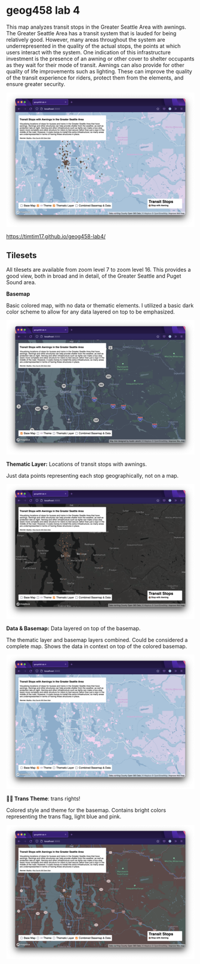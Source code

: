 # geog458 lab 4

This map analyzes transit stops in the Greater Seattle Area with awnings. The Greater Seattle Area
has a transit system that is lauded for being relatively good. However, many areas throughout the
system are underrepresented in the quality of the actual stops, the points at which users interact
with the system. One indication of this infrastructure investment is the presence of an awning or
other cover to shelter occupants as they wait for their mode of transit. Awnings can also provide
for other quality of life improvements such as lighting. These can improve the quality of the
transit experience for riders, protect them from the elements, and ensure greater security.

![screenshot of map](assets/hero.png)

https://timtim17.github.io/geog458-lab4/

## Tilesets

All tilesets are available from zoom level 7 to zoom level 16. This provides a good view, both in
broad and in detail, of the Greater Seattle and Puget Sound area.

**Basemap**

Basic colored map, with no data or thematic elements. I utilized a basic dark color scheme to allow
for any data layered on top to be emphasized.

![screenshot](assets/tileset1.png)

**Thematic Layer:** Locations of transit stops with awnings.

Just data points representing each stop geographically, not on a map.

![screenshot](assets/tileset2.png)

**Data &amp; Basemap:** Data layered on top of the basemap.

The thematic layer and basemap layers combined. Could be considered a complete map. Shows the data
in context on top of the colored basemap.

![screenshot](assets/tileset3.png)

**🏳️‍⚧️ Trans Theme**: trans rights!

Colored style and theme for the basemap. Contains bright colors representing the trans flag, light
blue and pink.

![screenshot](assets/tileset4.png)
